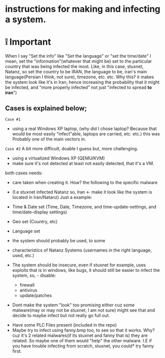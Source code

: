 # instructions for making and infecting a system.

# ❕ Important
When I say "Set the info" like "Set the language" or "set the time/date" I mean, set the "information"(whatever that might be) set to the particular country that was being infected the most. Like, in this case, stuxnet, Natanz, so set the country to be IRAN, the language to be, iran's main language(Persian I think, not sure), timezone, etc. etc.
Why this? it makes the system look like it's in Iran, hence increasing the probability that it might be infected, and "more properly infected" not just "infected to spread **to** **iran**")

## Cases is explained below;

`Case #1`
- using a real Windows XP laptop, (why did I chose laptop? Because that would be most easily "infect"able, laptops are carried, etc. etc.) this was Probably one of the main vectors in.


`Case #2` A bit more difficult, doable I guess but, more challenging.
- using a virtualized Windows XP (QEMU/KVM)
- make sure it's not detected at least not easily detected, that it's a VM.

both cases needs:
- care taken when creating it. How? the following to the specific malware
-  (I.e stuxnet infected Natanz so, Iran <- make it look like the system is located in Iran/Natanz) Just a example:
  - Time & Date set (Time, Date, Timezone, and time-update-settings, and time/date-display settings)
  - Geo set (Country, etc)
  - Language set
  - the system should probably be used, to some 
  - characteristics of Natanz Systems (usernames in the right language, used, etc.)
  
  -  The system should be insecure, even if stuxnet for example, uses exploits that is in windows, like bugs, it should still be easier to infect the system, so,
    -  disable:
        - firewall
        - antivirus
        - update/patches

* Dont make the system "look" too promising either cuz some malware(may or may not be stuxnet, I am not sure)  might see that and decide to maybe infect but not really go full out.
- Have some PLC Files present (included in the repo)
- Maybe try to infect using fanny.bmp too, to see so that it works. Why? cuz it's 2 related malwares(if its stuxnet and fanny that is) they are related. So maybe one of them would "help" the other malware. I.E if you have trouble infecting from scratch, stuxnet, you could* try fanny first.




